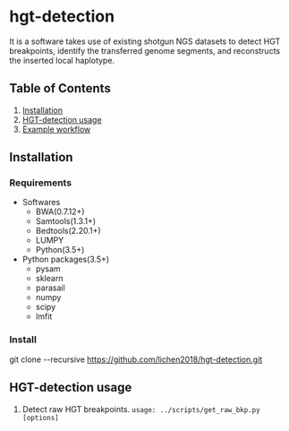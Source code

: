 # hgt-detection
It is a software takes use of existing shotgun NGS datasets to detect HGT breakpoints, identify the transferred genome segments, and reconstructs the inserted local haplotype.
## Table of Contents
1. [Installation](#readme)
2. [HGT-detection usage](#readme)
3. [Example workflow](#readme)
## Installation
### Requirements
- Softwares
  - BWA(0.7.12+)
  - Samtools(1.3.1+)
  - Bedtools(2.20.1+)
  - LUMPY
  - Python(3.5+)
- Python packages(3.5+)
  - pysam
  - sklearn
  - parasail
  - numpy
  - scipy
  - lmfit
### Install
git clone --recursive https://github.com/lichen2018/hgt-detection.git
## HGT-detection usage
1. Detect raw HGT breakpoints.
```usage: ../scripts/get_raw_bkp.py [options]```

